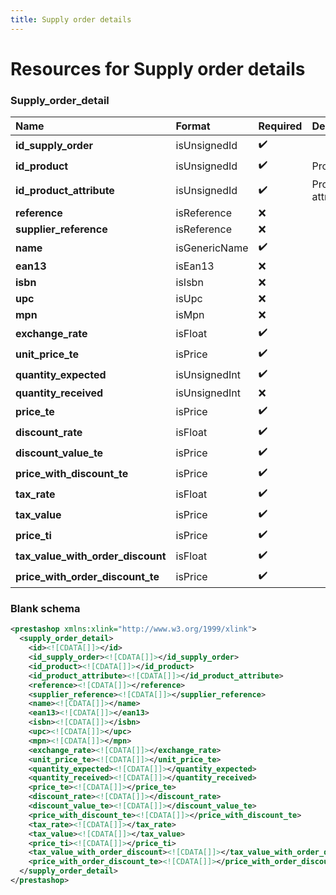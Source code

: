 ```yaml
---
title: Supply order details
---
```


# Resources for Supply order details

### Supply_order_detail

|               Name                |    Format     | Required |     Description      |
| :-------------------------------- | :------------ | :------- | :------------------- |
| **id_supply_order**               | isUnsignedId  | ✔️       |                      |
| **id_product**                    | isUnsignedId  | ✔️       | Product ID           |
| **id_product_attribute**          | isUnsignedId  | ✔️       | Product attribute ID |
| **reference**                     | isReference   | ❌        |                      |
| **supplier_reference**            | isReference   | ❌        |                      |
| **name**                          | isGenericName | ✔️       |                      |
| **ean13**                         | isEan13       | ❌        |                      |
| **isbn**                          | isIsbn        | ❌        |                      |
| **upc**                           | isUpc         | ❌        |                      |
| **mpn**                           | isMpn         | ❌        |                      |
| **exchange_rate**                 | isFloat       | ✔️       |                      |
| **unit_price_te**                 | isPrice       | ✔️       |                      |
| **quantity_expected**             | isUnsignedInt | ✔️       |                      |
| **quantity_received**             | isUnsignedInt | ❌        |                      |
| **price_te**                      | isPrice       | ✔️       |                      |
| **discount_rate**                 | isFloat       | ✔️       |                      |
| **discount_value_te**             | isPrice       | ✔️       |                      |
| **price_with_discount_te**        | isPrice       | ✔️       |                      |
| **tax_rate**                      | isFloat       | ✔️       |                      |
| **tax_value**                     | isPrice       | ✔️       |                      |
| **price_ti**                      | isPrice       | ✔️       |                      |
| **tax_value_with_order_discount** | isFloat       | ✔️       |                      |
| **price_with_order_discount_te**  | isPrice       | ✔️       |                      |


### Blank schema

```xml
<prestashop xmlns:xlink="http://www.w3.org/1999/xlink">
  <supply_order_detail>
    <id><![CDATA[]]></id>
    <id_supply_order><![CDATA[]]></id_supply_order>
    <id_product><![CDATA[]]></id_product>
    <id_product_attribute><![CDATA[]]></id_product_attribute>
    <reference><![CDATA[]]></reference>
    <supplier_reference><![CDATA[]]></supplier_reference>
    <name><![CDATA[]]></name>
    <ean13><![CDATA[]]></ean13>
    <isbn><![CDATA[]]></isbn>
    <upc><![CDATA[]]></upc>
    <mpn><![CDATA[]]></mpn>
    <exchange_rate><![CDATA[]]></exchange_rate>
    <unit_price_te><![CDATA[]]></unit_price_te>
    <quantity_expected><![CDATA[]]></quantity_expected>
    <quantity_received><![CDATA[]]></quantity_received>
    <price_te><![CDATA[]]></price_te>
    <discount_rate><![CDATA[]]></discount_rate>
    <discount_value_te><![CDATA[]]></discount_value_te>
    <price_with_discount_te><![CDATA[]]></price_with_discount_te>
    <tax_rate><![CDATA[]]></tax_rate>
    <tax_value><![CDATA[]]></tax_value>
    <price_ti><![CDATA[]]></price_ti>
    <tax_value_with_order_discount><![CDATA[]]></tax_value_with_order_discount>
    <price_with_order_discount_te><![CDATA[]]></price_with_order_discount_te>
  </supply_order_detail>
</prestashop>
```

